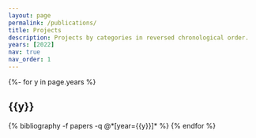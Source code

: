 ```yaml
---
layout: page
permalink: /publications/
title: Projects
description: Projects by categories in reversed chronological order. 
years: [2022]
nav: true
nav_order: 1
---
```

<!-- _pages/projects.md -->
<div class="publications">

{%- for y in page.years %}
  <h2 class="year">{{y}}</h2>
  {% bibliography -f papers -q @*[year={{y}}]* %}
{% endfor %}

</div>
